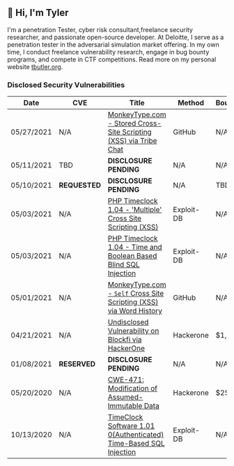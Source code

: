 ## 👋 Hi, I'm Tyler

I'm a penetration Tester, cyber risk consultant,freelance security researcher, and passionate open-source developer. At Deloitte, I serve as a penetration tester in the adversarial simulation market offering. In my own time, I conduct freelance vulnerability research, engage in bug bounty programs, and compete in CTF competitions. Read more on my personal website [tbutler.org](https://tbutler.org).  

### Disclosed Security Vulnerabilities
| Date | CVE | Title | Method | Bounty |
|---	|---	|---	|---	|---	|
| 05/27/2021 | N/A | [MonkeyType.com - Stored Cross-Site Scripting (XSS) via Tribe Chat](https://github.com/Miodec/monkeytype/issues/1476) | GitHub| N/A |
| 05/11/2021 | TBD | **DISCLOSURE PENDING** | N/A | N/A |
| 05/10/2021 | **REQUESTED** | **DISCLOSURE PENDING** | N/A | TBD |
| 05/03/2021 | N/A | [PHP Timeclock 1.04 - 'Multiple' Cross Site Scripting (XSS)](https://www.exploit-db.com/exploits/49853)| Exploit-DB | N/A |
| 05/03/2021 | N/A | [PHP Timeclock 1.04 - Time and Boolean Based Blind SQL Injection](https://www.exploit-db.com/exploits/49849) | Exploit-DB | N/A |
| 05/01/2021 | N/A | [MonkeyType.com - `Self` Cross Site Scripting (XSS) via Word History](https://github.com/Miodec/monkeytype/issues/1348) | GitHub | N/A |
| 04/21/2021 | N/A | [Undisclosed Vulnerability on Blockfi via HackerOne](https://hackerone.com/tcbutler320?type=user) | Hackerone | $1,000 |
| 01/08/2021 | **RESERVED** | **DISCLOSURE PENDING** | N/A | N/A |
| 05/20/2020 | N/A | [CWE-471: Modification of Assumed-Immutable Data](https://tbutler.org/assets/pdf/Butler,Tyler-MAID-Hinge-BBR.pdf) | Hackerone | $250 |
| 10/13/2020 | N/A | [TimeClock Software 1.01 0(Authenticated) Time-Based SQL Injection](https://www.exploit-db.com/exploits/48874) | Exploit-DB | N/A |
